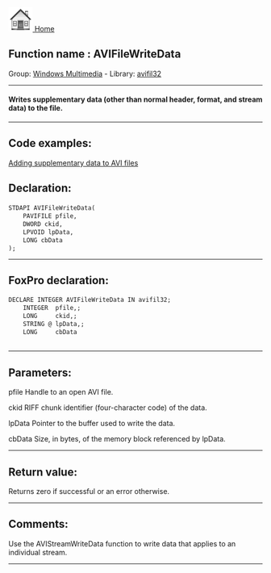 [<img src="../../images/home.png"> Home ](https://github.com/VFPX/Win32API)  

## Function name : AVIFileWriteData
Group: [Windows Multimedia](../../functions_group.md#Windows_Multimedia)  -  Library: [avifil32](../../libraries.md#avifil32)  
***  


#### Writes supplementary data (other than normal header, format, and stream data) to the file.

***  


## Code examples:
[Adding supplementary data to AVI files](../../samples/sample_481.md)  

## Declaration:
```foxpro  
STDAPI AVIFileWriteData(
	PAVIFILE pfile,
	DWORD ckid,
	LPVOID lpData,
	LONG cbData
);  
```  
***  


## FoxPro declaration:
```foxpro  
DECLARE INTEGER AVIFileWriteData IN avifil32;
	INTEGER  pfile,;
	LONG     ckid,;
	STRING @ lpData,;
	LONG     cbData
  
```  
***  


## Parameters:
pfile
Handle to an open AVI file.

ckid
RIFF chunk identifier (four-character code) of the data.

lpData
Pointer to the buffer used to write the data.

cbData
Size, in bytes, of the memory block referenced by lpData.
  
***  


## Return value:
Returns zero if successful or an error otherwise.  
***  


## Comments:
Use the AVIStreamWriteData function to write data that applies to an individual stream.  
  
***  

